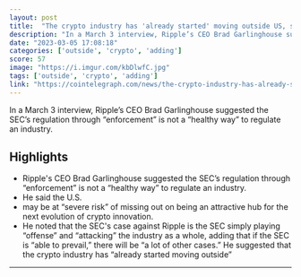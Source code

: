 ```yaml
---
layout: post
title:  "The crypto industry has 'already started' moving outside US, says Ripple CEO"
description: "In a March 3 interview, Ripple’s CEO Brad Garlinghouse suggested the SEC’s regulation through “enforcement” is not a “healthy way” to regulate an industry."
date: "2023-03-05 17:08:18"
categories: ['outside', 'crypto', 'adding']
score: 57
image: "https://i.imgur.com/kbDlwfC.jpg"
tags: ['outside', 'crypto', 'adding']
link: "https://cointelegraph.com/news/the-crypto-industry-has-already-started-moving-outside-of-the-us-says-ripple-ceo"
---
```


In a March 3 interview, Ripple’s CEO Brad Garlinghouse suggested the SEC’s regulation through “enforcement” is not a “healthy way” to regulate an industry.

## Highlights

- Ripple's CEO Brad Garlinghouse suggested the SEC’s regulation through “enforcement” is not a “healthy way” to regulate an industry.
- He said the U.S.
- may be at “severe risk” of missing out on being an attractive hub for the next evolution of crypto innovation.
- He noted that the SEC's case against Ripple is the SEC simply playing “offense” and “attacking” the industry as a whole, adding that if the SEC is “able to prevail,” there will be “a lot of other cases.” He suggested that the crypto industry has “already started moving outside”

---
